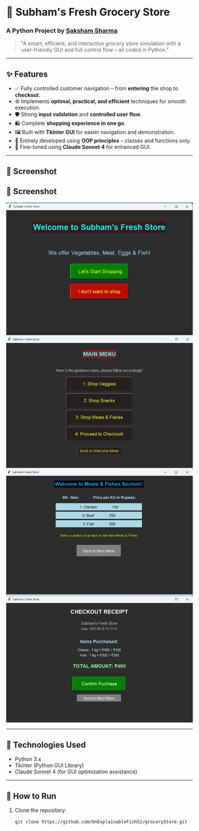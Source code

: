 # 🛒 Subham's Fresh Grocery Store

### A Python Project by [Saksham Sharma](https://github.com/UnExplainableFish52)

> "A smart, efficient, and interactive grocery store simulation with a user-friendly GUI and full control flow – all coded in Python."

---

## ✨ Features

- ✅ Fully controlled customer navigation – from **entering** the shop to **checkout**.
- ⚙️ Implements **optimal, practical, and efficient** techniques for smooth execution.
- 🛡️ Strong **input validation** and **controlled user flow**.
- 🛍️ Complete **shopping experience in one go**.
- 🖼️ Built with **Tkinter GUI** for easier navigation and demonstration.
- 🧱 Entirely developed using **OOP principles** – classes and functions only.
- 🧠 Fine-tuned using **Claude Sonnet 4** for enhanced GUI.

---

## 📸 Screenshot
## 📸 Screenshot

![App Screenshot](img/home.png)
![App Screenshot](img/menu.png)
![App Screenshot](img/sub_menu.png)
![App Screenshot](img/checkout.png)

---

## 🧰 Technologies Used

- Python 3.x
- Tkinter (Python GUI Library)
- Claude Sonnet 4 (for GUI optimization assistance)

---

## 🚀 How to Run

1. Clone the repository:
   ```bash
   git clone https://github.com/UnExplainableFish52/groceryStore.git

